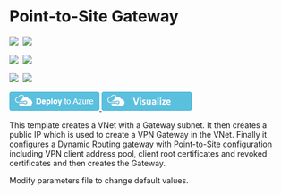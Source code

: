 # Point-to-Site Gateway

<IMG SRC="https://azurequickstartsservice.blob.core.windows.net/badges/101-point-to-site/PublicLastTestDate.svg" />&nbsp;
<IMG SRC="https://azurequickstartsservice.blob.core.windows.net/badges/101-point-to-site/PublicDeployment.svg" />&nbsp;

<IMG SRC="https://azurequickstartsservice.blob.core.windows.net/badges/101-point-to-site/FairfaxLastTestDate.svg" />&nbsp;
<IMG SRC="https://azurequickstartsservice.blob.core.windows.net/badges/101-point-to-site/FairfaxDeployment.svg" />&nbsp;

<IMG SRC="https://azurequickstartsservice.blob.core.windows.net/badges/101-point-to-site/BestPracticeResult.svg" />&nbsp;
<IMG SRC="https://azurequickstartsservice.blob.core.windows.net/badges/101-point-to-site/CredScanResult.svg" />&nbsp;

<a href="https://portal.azure.com/#create/Microsoft.Template/uri/https%3A%2F%2Fraw.githubusercontent.com%2FAzure%2Fazure-quickstart-templates%2Fmaster%2F101-point-to-site%2Fazuredeploy.json" target="_blank">
    <img src="https://raw.githubusercontent.com/Azure/azure-quickstart-templates/master/1-CONTRIBUTION-GUIDE/images/deploytoazure.png"/>
</a>
<a href="http://armviz.io/#/?load=https%3A%2F%2Fraw.githubusercontent.com%2FAzure%2Fazure-quickstart-templates%2Fmaster%2F101-point-to-site%2Fazuredeploy.json" target="_blank">
    <img src="https://raw.githubusercontent.com/Azure/azure-quickstart-templates/master/1-CONTRIBUTION-GUIDE/images/visualizebutton.png"/>
</a>

This template creates a VNet with a Gateway subnet. It then creates a public IP which is used to create a VPN Gateway in the VNet. Finally it configures a Dynamic Routing gateway with Point-to-Site configuration including VPN client address pool, client root certificates and revoked certificates and then creates the Gateway.

Modify parameters file to change default values.

